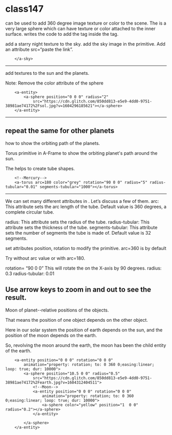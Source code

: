 # class147



<a-sky> can be used to add 360 degree image texture or color to the scene.
The <a-sky> is a very large sphere which can have texture or color attached to the inner surface.
writes the code to add the <a-sky> tag inside the <a-scene> tag.


add a starry night texture to the sky.
add the sky image in the <a-sky> primitive.
Add an attribute src=“paste the link”.

<a-sky src="https://cdn.glitch.com/850dd813-e5e9-4dd0-9751-38981ae74172%2Fvia_lactea.png?v=1604296331712">

        </a-sky>
 ------------------------------------
 
 add textures to the sun and the planets.
 
 Note: Remove the color attribute of the sphere 
 
  <!--Sun-->
        <a-entity>
            <a-sphere position="0 0 0" radius="2"
                src="https://cdn.glitch.com/850dd813-e5e9-4dd0-9751-38981ae74172%2Fsol.jpg?v=1604296185621"></a-sphere>
        </a-entity>
  -------------------------------------
  repeat the same for other planets
  -------------------------------------
  how to show the orbiting path of the planets.
  
  
  Torus primitive in A-Frame to show the orbiting planet's path around the sun.
  
The <a-torus> helps to create tube shapes.

<!--Orbital Paths-->

        <!--Mercury-->
        <a-torus arc=180 color="grey" rotation="90 0 0" radius="5" radius-tubular="0.01" segments-tubular="1000"></a-torus>
-----------------------------------------
We can set many different attributes in <a-torus>.
Let’s discuss a few of them.
arc: This attribute sets the arc length of the tube. Default value is 360 degrees, a complete circular tube.
 
radius: This attribute sets the radius of the tube.
radius-tubular: This attribute sets the thickness of the tube.
segments-tubular: This attribute sets the number of segments the tube is made of. Default value is 32 segments.

set attributes position, rotation to modify the <a-torus> primitive.
arc=360 is by default

Try without arc value or with arc=180.



rotation= “90 0 0”
This will rotate the <a-torus> on the X-axis by 90 degrees.
radius: 0.3 radius-tubular: 0.01

Use arrow keys to zoom in and out to see the result.
---------------------------------------
Moon of planet--relative positions of the objects.


That means the position of one object depends on the other object.

Here in our solar system the position of earth depends on the sun, and the position of the moon depends on the earth.

So, revolving the moon around the earth, the moon has been the child entity of the earth.



 <!--Earth-->
        <a-entity position="0 0 0" rotation="0 0 0"
            animation="property: rotation; to: 0 360 0;easing:linear; loop: true; dur: 10000">
            <a-sphere position="10.5 0 0" radius="0.5"
                src="https://cdn.glitch.com/850dd813-e5e9-4dd0-9751-38981ae74172%2Fearth.jpg?v=1604312404511">
                <!--Moon-->
                <a-entity position="0 0 0" rotation="0 0 0"
                    animation="property: rotation; to: 0 360 0;easing:linear; loop: true; dur: 10000">
                    <a-sphere color="yellow" position="1  0 0" radius="0.2"></a-sphere>
                </a-entity>

            </a-sphere>
        </a-entity>

